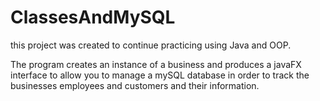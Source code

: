 # ClassesAndMySQL

this project was created to continue practicing using Java and OOP.

The program creates an instance of a business and produces a javaFX interface to allow you to manage a mySQL database
in order to track the businesses employees and customers and their information.
